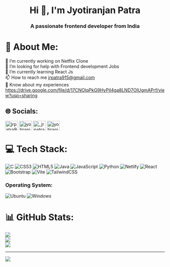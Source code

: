 <h1 align="center">Hi 👋, I'm Jyotiranjan Patra</h1>
<h3 align="center">A passionate frontend developer from India</h3>

# 💫 About Me:
🔭 I’m currently working on Netflix Clone <br>🤝 I’m looking for help with Frontend development Jobs  <br>🌱 I’m currently learning React Js<br>📫 How to reach me jrpatra915@gmail.com<br>📄 Know about my experiences https://drive.google.com/file/d/17CNOlqPkG9HyPiI4ga8LND7OlUgmAPrf/view?usp=sharing<br>

## 🌐 Socials:
<p align="left">
<a href="https://twitter.com/jrpatra915" target="blank"><img align="center" src="https://raw.githubusercontent.com/rahuldkjain/github-profile-readme-generator/master/src/images/icons/Social/twitter.svg" alt="jrpatra915" height="30" width="40" /></a>
<a href="https://www.linkedin.com/in/jyotiranjan-gangadhar-patra-03995423a/" target="blank"><img align="center" src="https://raw.githubusercontent.com/rahuldkjain/github-profile-readme-generator/master/src/images/icons/Social/linked-in-alt.svg" alt="jyotiranjan gangadhar patra" height="30" width="40" /></a>
<a href="https://instagram.com/_jrpatra_._915_" target="blank"><img align="center" src="https://raw.githubusercontent.com/rahuldkjain/github-profile-readme-generator/master/src/images/icons/Social/instagram.svg" alt="_jrpatra_._915_" height="30" width="40" /></a>
<a href="https://www.leetcode.com/jyotiranjan706" target="blank"><img align="center" src="https://raw.githubusercontent.com/rahuldkjain/github-profile-readme-generator/master/src/images/icons/Social/leet-code.svg" alt="jyotiranjan706" height="30" width="40" /></a>
</p>


# 💻 Tech Stack:

![C](https://img.shields.io/badge/c-%2300599C.svg?style=for-the-badge&logo=c&logoColor=white) ![CSS3](https://img.shields.io/badge/css3-%231572B6.svg?style=for-the-badge&logo=css3&logoColor=white) ![HTML5](https://img.shields.io/badge/html5-%23E34F26.svg?style=for-the-badge&logo=html5&logoColor=white) ![Java](https://img.shields.io/badge/java-%23ED8B00.svg?style=for-the-badge&logo=openjdk&logoColor=white) ![JavaScript](https://img.shields.io/badge/javascript-%23323330.svg?style=for-the-badge&logo=javascript&logoColor=%23F7DF1E) ![Python](https://img.shields.io/badge/python-3670A0?style=for-the-badge&logo=python&logoColor=ffdd54)  ![Netlify](https://img.shields.io/badge/netlify-%23000000.svg?style=for-the-badge&logo=netlify&logoColor=#00C7B7) ![React](https://img.shields.io/badge/react-%2320232a.svg?style=for-the-badge&logo=react&logoColor=%2361DAFB) ![Bootstrap](https://img.shields.io/badge/bootstrap-%238511FA.svg?style=for-the-badge&logo=bootstrap&logoColor=white) ![Vite](https://img.shields.io/badge/vite-%23646CFF.svg?style=for-the-badge&logo=vite&logoColor=white) ![TailwindCSS](https://img.shields.io/badge/tailwindcss-%2338B2AC.svg?style=for-the-badge&logo=tailwind-css&logoColor=white) 
<h3 align="left">Operating System:</h3>
 
![Ubuntu](https://img.shields.io/badge/Ubuntu-E95420?style=for-the-badge&logo=ubuntu&logoColor=white)
![Windows](https://img.shields.io/badge/windows%20os-000000?style=for-the-badge&logo=windows&logoColor=F0F0F0)
# 📊 GitHub Stats:
![](https://github-readme-stats.vercel.app/api?username=jrpatra706&theme=dark&hide_border=false&include_all_commits=false&count_private=false)<br/>
![](https://github-readme-streak-stats.herokuapp.com/?user=jrpatra706&theme=dark&hide_border=false)<br/>
![](https://github-readme-stats.vercel.app/api/top-langs/?username=jrpatra706&theme=dark&hide_border=false&include_all_commits=false&count_private=false&layout=compact)


---
[![](https://visitcount.itsvg.in/api?id=jrpatra706&icon=2&color=9)](https://visitcount.itsvg.in)

<!-- Proudly created with GPRM ( https://gprm.itsvg.in ) -->














 



